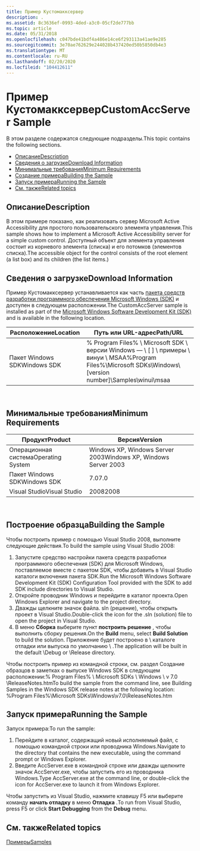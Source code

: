 ```yaml
---
title: Пример Кустомакксервер
description: .
ms.assetid: 8c3636ef-0993-4ded-a3c0-05cf2de777bb
ms.topic: article
ms.date: 05/31/2018
ms.openlocfilehash: c047bde41bdf4a486e14ce6f293113a41ae9e285
ms.sourcegitcommit: 3e70ae762629e244028b437420ed50b5850db4e3
ms.translationtype: MT
ms.contentlocale: ru-RU
ms.lasthandoff: 02/20/2020
ms.locfileid: "104412611"
---
```

# <a name="customaccserver-sample"></a><span data-ttu-id="15924-103">Пример Кустомакксервер</span><span class="sxs-lookup"><span data-stu-id="15924-103">CustomAccServer Sample</span></span>

<span data-ttu-id="15924-104">В этом разделе содержатся следующие подразделы.</span><span class="sxs-lookup"><span data-stu-id="15924-104">This topic contains the following sections.</span></span>

-   [<span data-ttu-id="15924-105">Описание</span><span class="sxs-lookup"><span data-stu-id="15924-105">Description</span></span>](#description)
-   [<span data-ttu-id="15924-106">Сведения о загрузке</span><span class="sxs-lookup"><span data-stu-id="15924-106">Download Information</span></span>](#download-information)
-   [<span data-ttu-id="15924-107">Минимальные требования</span><span class="sxs-lookup"><span data-stu-id="15924-107">Minimum Requirements</span></span>](#minimum-requirements)
-   [<span data-ttu-id="15924-108">Создание примера</span><span class="sxs-lookup"><span data-stu-id="15924-108">Building the Sample</span></span>](#building-the-sample)
-   [<span data-ttu-id="15924-109">Запуск примера</span><span class="sxs-lookup"><span data-stu-id="15924-109">Running the Sample</span></span>](#running-the-sample)
-   [<span data-ttu-id="15924-110">См. также</span><span class="sxs-lookup"><span data-stu-id="15924-110">Related topics</span></span>](#related-topics)

## <a name="description"></a><span data-ttu-id="15924-111">Описание</span><span class="sxs-lookup"><span data-stu-id="15924-111">Description</span></span>

<span data-ttu-id="15924-112">В этом примере показано, как реализовать сервер Microsoft Active Accessibility для простого пользовательского элемента управления.</span><span class="sxs-lookup"><span data-stu-id="15924-112">This sample shows how to implement a Microsoft Active Accessibility server for a simple custom control.</span></span> <span data-ttu-id="15924-113">Доступный объект для элемента управления состоит из корневого элемента (списка) и его потомков (элементов списка).</span><span class="sxs-lookup"><span data-stu-id="15924-113">The accessible object for the control consists of the root element (a list box) and its children (the list items.)</span></span>

## <a name="download-information"></a><span data-ttu-id="15924-114">Сведения о загрузке</span><span class="sxs-lookup"><span data-stu-id="15924-114">Download Information</span></span>

<span data-ttu-id="15924-115">Пример Кустомакксервер устанавливается как часть [пакета средств разработки программного обеспечения Microsoft Windows (SDK)](https://msdn.microsoft.com/windowsvista/bb980924.aspx) и доступен в следующем расположении.</span><span class="sxs-lookup"><span data-stu-id="15924-115">The CustomAccServer sample is installed as part of the [Microsoft Windows Software Development Kit (SDK)](https://msdn.microsoft.com/windowsvista/bb980924.aspx) and is available in the following location.</span></span>



| <span data-ttu-id="15924-116">Расположение</span><span class="sxs-lookup"><span data-stu-id="15924-116">Location</span></span>    | <span data-ttu-id="15924-117">Путь или URL-адрес</span><span class="sxs-lookup"><span data-stu-id="15924-117">Path/URL</span></span>                                                                           |
|-------------|------------------------------------------------------------------------------------|
| <span data-ttu-id="15924-118">Пакет Windows SDK</span><span class="sxs-lookup"><span data-stu-id="15924-118">Windows SDK</span></span> | <span data-ttu-id="15924-119">% Program Files% \\ Microsoft SDK \\ версии Windows — \\ \[ \] \\ примеры \\ винуи \\ MSAA</span><span class="sxs-lookup"><span data-stu-id="15924-119">%Program Files%\\Microsoft SDKs\\Windows\\\[version number\]\\Samples\\winui\\msaa</span></span> |



 

## <a name="minimum-requirements"></a><span data-ttu-id="15924-120">Минимальные требования</span><span class="sxs-lookup"><span data-stu-id="15924-120">Minimum Requirements</span></span>



| <span data-ttu-id="15924-121">Продукт</span><span class="sxs-lookup"><span data-stu-id="15924-121">Product</span></span>          | <span data-ttu-id="15924-122">Версия</span><span class="sxs-lookup"><span data-stu-id="15924-122">Version</span></span>                         |
|------------------|---------------------------------|
| <span data-ttu-id="15924-123">Операционная система</span><span class="sxs-lookup"><span data-stu-id="15924-123">Operating System</span></span> | <span data-ttu-id="15924-124">Windows XP, Windows Server 2003</span><span class="sxs-lookup"><span data-stu-id="15924-124">Windows XP, Windows Server 2003</span></span> |
| <span data-ttu-id="15924-125">Пакет Windows SDK</span><span class="sxs-lookup"><span data-stu-id="15924-125">Windows SDK</span></span>      | <span data-ttu-id="15924-126">7.0</span><span class="sxs-lookup"><span data-stu-id="15924-126">7.0</span></span>                             |
| <span data-ttu-id="15924-127">Visual Studio</span><span class="sxs-lookup"><span data-stu-id="15924-127">Visual Studio</span></span>    | <span data-ttu-id="15924-128">2008</span><span class="sxs-lookup"><span data-stu-id="15924-128">2008</span></span>                            |



 

## <a name="building-the-sample"></a><span data-ttu-id="15924-129">Построение образца</span><span class="sxs-lookup"><span data-stu-id="15924-129">Building the Sample</span></span>

<span data-ttu-id="15924-130">Чтобы построить пример с помощью Visual Studio 2008, выполните следующие действия.</span><span class="sxs-lookup"><span data-stu-id="15924-130">To build the sample using Visual Studio 2008:</span></span>

1.  <span data-ttu-id="15924-131">Запустите средство настройки пакета средств разработки программного обеспечения (SDK) для Microsoft Windows, поставляемое вместе с пакетом SDK, чтобы добавить в Visual Studio каталоги включения пакета SDK.</span><span class="sxs-lookup"><span data-stu-id="15924-131">Run the Microsoft Windows Software Development Kit (SDK) Configuration Tool provided with the SDK to add SDK include directories to Visual Studio.</span></span>
2.  <span data-ttu-id="15924-132">Откройте проводник Windows и перейдите в каталог проекта.</span><span class="sxs-lookup"><span data-stu-id="15924-132">Open Windows Explorer and navigate to the project directory.</span></span>
3.  <span data-ttu-id="15924-133">Дважды щелкните значок файла. sln (решение), чтобы открыть проект в Visual Studio.</span><span class="sxs-lookup"><span data-stu-id="15924-133">Double-click the icon for the .sln (solution) file to open the project in Visual Studio.</span></span>
4.  <span data-ttu-id="15924-134">В меню **Сборка** выберите пункт **построить решение** , чтобы выполнить сборку решения.</span><span class="sxs-lookup"><span data-stu-id="15924-134">On the **Build** menu, select **Build Solution** to build the solution.</span></span> <span data-ttu-id="15924-135">Приложение будет построено в \\ каталоге отладки или выпуска по умолчанию \\ .</span><span class="sxs-lookup"><span data-stu-id="15924-135">The application will be built in the default \\Debug or \\Release directory.</span></span>

<span data-ttu-id="15924-136">Чтобы построить пример из командной строки, см. раздел Создание образцов в заметках о выпуске Windows SDK в следующем расположении:% Program Files% \\ Microsoft SDKs \\ Windows \\ v 7.0 \\ReleaseNotes.htm</span><span class="sxs-lookup"><span data-stu-id="15924-136">To build the sample from the command line, see Building Samples in the Windows SDK release notes at the following location: %Program Files%\\Microsoft SDKs\\Windows\\v7.0\\ReleaseNotes.htm</span></span>

## <a name="running-the-sample"></a><span data-ttu-id="15924-137">Запуск примера</span><span class="sxs-lookup"><span data-stu-id="15924-137">Running the Sample</span></span>

<span data-ttu-id="15924-138">Запуск примера:</span><span class="sxs-lookup"><span data-stu-id="15924-138">To run the sample:</span></span>

1.  <span data-ttu-id="15924-139">Перейдите в каталог, содержащий новый исполняемый файл, с помощью командной строки или проводника Windows.</span><span class="sxs-lookup"><span data-stu-id="15924-139">Navigate to the directory that contains the new executable, using the command prompt or Windows Explorer.</span></span>
2.  <span data-ttu-id="15924-140">Введите AccServer.exe в командной строке или дважды щелкните значок AccServer.exe, чтобы запустить его из проводника Windows.</span><span class="sxs-lookup"><span data-stu-id="15924-140">Type AccServer.exe at the command line, or double-click the icon for AccServer.exe to launch it from Windows Explorer.</span></span>

<span data-ttu-id="15924-141">Чтобы запустить из Visual Studio, нажмите клавишу F5 или выберите команду **начать отладку** в меню **Отладка** .</span><span class="sxs-lookup"><span data-stu-id="15924-141">To run from Visual Studio, press F5 or click **Start Debugging** from the **Debug** menu.</span></span>

## <a name="related-topics"></a><span data-ttu-id="15924-142">См. также</span><span class="sxs-lookup"><span data-stu-id="15924-142">Related topics</span></span>

<dl> <dt>

[<span data-ttu-id="15924-143">Примеры</span><span class="sxs-lookup"><span data-stu-id="15924-143">Samples</span></span>](samples.md)
</dt> </dl>

 

 




